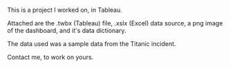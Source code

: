 This is a project I worked on, in Tableau.

Attached are the .twbx (Tableau) file, .xslx (Excel) data source, a png image of the dashboard, and it's data dictionary.

The data used was a sample data from the Titanic incident.

Contact me, to work on yours.
